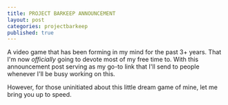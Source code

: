 ```yaml
---
title: PROJECT BARKEEP ANNOUNCEMENT
layout: post
categories: projectbarkeep
published: true
---
```


A video game that has been forming in my mind for the past 3+ years. That I'm now *officially* going to devote most of my free time to. With this announcement post serving as my go-to link that I'll send to people whenever I'll be busy working on this.

However, for those uninitiated about this little dream game of mine, let me bring you up to speed.

